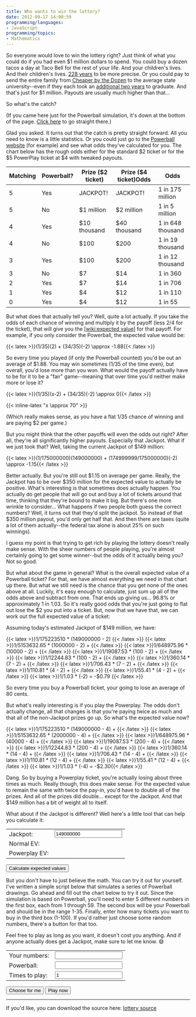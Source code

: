 ```yaml
---
title: Who wants to win the lottery?
date: 2012-09-17 14:00:59
programming/languages:
- JavaScript
programming/topics:
- Mathematics
---
```

So everyone would love to win the lottery right? Just think of what you could do if you had even $1 million dollars to spend. You could buy a dozen tacos a day at Taco Bell for the rest of your life. And your children's lives. And their children's lives. <a href="http://www.wolframalpha.com/input/?i=1+million+dollars+%2F+%2812+dollar+per+day%29+in+years" title="Wolfram Alpha: 1 million tacos">228 years</a> to be more precise. Or you could pay to send the entire family from <a href="http://www.amazon.com/gp/product/B0001EFTH4/ref=as_li_qf_sp_asin_il_tl?ie=UTF8&camp=1789&creative=9325&creativeASIN=B0001EFTH4&linkCode=as2&tag=jverkampcom-20" title="Amazon: Cheaper by the Dozen">Cheaper by the Dozen</a> to the average state university--even if they each took an <a href="http://www.wolframalpha.com/input/?i=%241+million+%2F+%2413%2C600+%2F+12" title="Wolfram Alpha: $1 million in tuition">additional two years</a> to graduate. And that's just for $1 million. Payouts are usually much higher than that...

So what's the catch?

(If you came here just for the Powerball simulation, it's down at the bottom of the page. <a href="http://blog.jverkamp.com/2012/09/17/who-wants-to-win-the-lottery/#lotteryGametime">Click here</a> to go straight there.)

<!--more-->

Glad you asked. It turns out that the catch is pretty straight forward. All you need to know is a little statistics. Or you could just go to the <a href="http://www.powerball.com/powerball/pb_prizes.asp" title="Powerball odds">Powerball website</a> (for example) and see what odds they've calculated for you. The chart below has the rough odds either for the standard $2 ticket or for the $5 PowerPlay ticket at $4 with tweaked payouts.


| Matching | Powerball? | Prize ($2 ticket) | Prize ($4 ticket)Odds |       Odds        |
|----------|------------|-------------------|-----------------------|-------------------|
|    5     |    Yes     |     JACKPOT!      |       JACKPOT!        | 1 in 175 million  |
|    5     |     No     |    $1 million     |      $2 million       |  1 in 5 million   |
|    4     |    Yes     |   $10 thousand    |     $40 thousand      | 1 in 648 thousand |
|    4     |     No     |       $100        |         $200          | 1 in 19 thousand  |
|    3     |    Yes     |       $100        |         $200          | 1 in 12 thousand  |
|    3     |     No     |        $7         |          $14          |     1 in 360      |
|    2     |    Yes     |        $7         |          $14          |     1 in 706      |
|    1     |    Yes     |        $4         |          $12          |     1 in 110      |
|    0     |    Yes     |        $4         |          $12          |      1 in 55      |


But what does that actually tell you? Well, quite a lot actually. If you take the odds of each chance of winning and multiply it by the payoff (less $2/$4 for the ticket), that will give you the [[wiki:expected value]]() for that payoff. For example, if you only consider the Powerball, the expected value would be:

{{< latex >}}(1/35)(2) + (34/35)(-2) \approx -1.88{{< /latex >}}

So every time you played (if only the Powerball counted) you'd be out an average of $1.88. You may win sometimes (1/35 of the time even), but overall, you'd lose more than you won. What would the payoff actually have to be for it to be a "fair" game--meaning that over time you'd neither make more or lose it?

{{< latex >}}(1/35)(x-2) + (34/35)(-2) \approx 0{{< /latex >}}

{{< inline-latex "x \approx 70" >}}

(Which really makes sense, as you have a flat 1/35 chance of winning and are paying $2 per game.)

But you might think that the other payoffs will even the odds out right? After all, they're all significantly higher payouts. Especially that Jackpot. What if we just took that? Well, taking the current Jackpot of $149 million:

{{< latex >}}(1/175000000)(149000000) + (174999999/175000000)(-2) \approx -1.15{{< /latex >}}

Better actually. But you're still out $1.15 on average per game. Really, the Jackpot has to be over $350 million for the expected value to actually be positive. What's interesting is that sometimes does actually happen. You actually do get people that will go out and buy a lot of tickets around that time, thinking that they're bound to make it big. But there's one more wrinkle to consider... What happens if two people both guess the correct numbers? Well, it turns out that they'd split the jackpot. So instead of that $350 million payout, you'd only get half that. And then there are taxes (quite a lot of them actually--the federal tax alone is about 25% on such winnings).

I guess my point is that trying to get rich by playing the lottery doesn't really make sense. With the sheer numbers of people playing, you're almost certainly going to get some winner--but the odds of it actually being you? Not so good.

But what about the game in general? What is the overall expected value of a Powerball ticket? For that, we have almost everything we need in that chart up there. But what we still need is the chance that you get none of the ones above at all. Luckily, it's easy enough to calculate, just sum up all of the odds above and subtract from one. That ends up giving us... 96.8% or approximately 1 in 1.03. So it's really good odds that you're just going to flat out lose the $2 you put into a ticket. But, now that we have that, we can work out the full expected value of a ticket:

Assuming today's estimated Jackpot of $149 million, we have:

{{< latex >}}1/175223510 * (149000000 - 2) {{< /latex >}}
{{< latex >}}1/5153632.65 * (1000000 - 2) +  {{< /latex >}}
{{< latex >}}1/648975.96 * (10000 - 2) + {{< /latex >}}
{{< latex >}}1/19087.53 * (100 - 2) +  {{< /latex >}}
{{< latex >}}1/12244.83 * (100 - 2) +  {{< /latex >}}
{{< latex >}}1/360.14 * (7 - 2) + {{< /latex >}}
{{< latex >}}1/706.43 * (7 - 2) + {{< /latex >}}
{{< latex >}}1/110.81 * (4 - 2) + {{< /latex >}}
{{< latex >}}1/55.41 * (4 - 2) + {{< /latex >}}
{{< latex >}}1/1.03 * (-2) = -\$0.79 {{< /latex >}}

So every time you buy a Powerball ticket, your going to lose an average of 80 cents.

But what's really interesting is if you play the Powerplay. The odds don't actually change, all that changes is that you're paying twice as much and that all of the non-Jackpot prizes go up. So what's the expected value now?

{{< latex >}}1/175223510 * (149000000 - 4) + {{< /latex >}}
{{< latex >}}1/5153632.65 * (2000000 - 4) + {{< /latex >}}
{{< latex >}}1/648975.96 * (40000 - 4) + {{< /latex >}}
{{< latex >}}1/19087.53 * (200 - 4) + {{< /latex >}}
{{< latex >}}1/12244.83 * (200 - 4) + {{< /latex >}}
{{< latex >}}1/360.14 * (14 - 4) + {{< /latex >}}
{{< latex >}}1/706.43 * (14 - 4) + {{< /latex >}}
{{< latex >}}1/110.81 * (12 - 4) + {{< /latex >}}
{{< latex >}}1/55.41 * (12 - 4) + {{< /latex >}}
{{< latex >}}1/1.03 * (-4) = -\$2.30{{< /latex >}}

Dang. So by buying a Powerplay ticket, you're actually losing about three times as much. Really though, this does make sense. For the expected value to remain the same with twice the pay-in, you'd have to double all of the prizes. And all of the prizes did double... except for the Jackpot. And that $149 million has a bit of weight all to itself.


What about if the Jackpot is different? Well here's a little tool that can help you calculate it:

<table class="table table-striped">
<tr><td>Jackpot:</td><td><input id="lotteryExpectedJackpot" type="text" value="149000000" /><span style="color: red;" id="lotteryExpectedJackpotError" /></tr>
<tr><td>Normal EV:</td><td id="lotteryExpectedNormal"></td></tr>
<tr><td>Powerplay EV:</td><td id="lotteryExpectedPower"></td></tr>
</table>

<p><input type="submit" id="lotteryExpectedButton" value="Calculate expected values" /></p>

<script type="text/javascript">// <![CDATA[
jQuery(function($) {
  function roundCents(val) {
    if (val >= 0)
      return "$" + val.toFixed(2);
    else
      return "-$" + Math.abs(val).toFixed(2);
  }

  function lotteryExpected() {
    $("#lotteryExpectedJackpotError").html("");
    $("#lotteryExpectedNormal").html("");
    $("#lotteryExpectedPower").html("");

    var jackpot = parseInt($("#lotteryExpectedJackpot").val().replace("$", ""));

    if (isNaN(jackpot ) || jackpot < 1) {
      $("#lotteryExpectedJackpotError").html("Please enter a valid Jackpot (a positive integer)");
      return;
    }

    if (jackpot < 1000000) {
      $("#lotteryExpectedJackpotError").html("Jackpots under ~$1M have roughly the same expected values");
    }

    $("#lotteryExpectedNormal").html(roundCents(
      1/175223510 * (jackpot - 2)  +  
      1/5153632.65 * (1000000 - 2) +
      1/648975.96 * (10000 - 2) +
      1/19087.53 * (100 - 2) +
      1/12244.83 * (100 - 2) +
      1/360.14 * (7 - 2) +
      1/706.43 * (7 - 2) +
      1/110.81 * (4 - 2) +
      1/55.41 * (4 - 2) +
      1/1.03 * (-2)));
    $("#lotteryExpectedPower").html(roundCents(
      1/175223510 * (jackpot - 4)  +  
      1/5153632.65 * (2000000 - 4) +
      1/648975.96 * (40000 - 4) +
      1/19087.53 * (200 - 4) +
      1/12244.83 * (200 - 4) +
      1/360.14 * (14 - 4) +
      1/706.43 * (14 - 4) +
      1/110.81 * (12 - 4) +
      1/55.41 * (12 - 4) +
      1/1.03 * (-4)));

  }

  $("#lotteryExpectedButton").click(lotteryExpected);
  lotteryExpected();
});
// ]]></script>

But you don't have to just believe the math. You can try it out for yourself. I've written a simple script below that simulates a series of Powerball drawings. Go ahead and fill out the chart below to try it out. Since the simulation is based on Powerball, you'll need to enter 5 different numbers in the first box, each from 1 through 59. The second box will be your Powerball and should be in the range 1-35. Finally, enter how many tickets you want to buy in the third box (1-100). If you'd rather just choose some random numbers, there's a button for that too.

Feel free to play as long as you want, it doesn't cost you anything. And if anyone actually does get a Jackpot, make sure to let me know. :smile:

<a name="lotteryGametime"></a>
<table class="table table-striped">
<tr><td>Your numbers:</td><td><input id="lotteryNumbers" type="text" value="" /><span id="lotteryNumbersWarning" style="color: red;"></span></tr>
<tr><td>Powerball:</td><td><input id="lotteryPowerball" type="text" value="" /><span id="lotteryPowerballWarning" style="color: red;"></span></tr>
<tr><td>Times to play:</td><td><input id="lotteryPlays" type="text" value="1" /><span id="lotteryPlaysWarning" style="color: red;"></span></tr>
</table>

<p>
<input type="submit" id="lotteryRandomButton" value="Choose for me" />
<input type="submit" id="lotteryPlayButton" value="Play now" />
</p>

<hr />

<div id="lotteryResults"></div>

<script type="text/javascript">// <![CDATA[
jQuery(function($) {
  var overallSpent = 0;
  var overallWon = 0;

  function roll(n) {
    return Math.floor(Math.random() * n) + 1;
  }

  function chooseNumbers() {
    var numbers = new Array(0, 0, 0, 0, 0)
    while (numbers[0] == numbers[1] || numbers[0] == numbers[2] || numbers[0] == numbers[3]
           || numbers[0] == numbers[4] || numbers[1] == numbers[2] || numbers[1] == numbers[3]
           || numbers[1] == numbers[4] || numbers[2] == numbers[3] || numbers[2] == numbers[4]
           || numbers[3] == numbers[4]) {
      numbers = new Array(roll(59), roll(59), roll(59), roll(59), roll(59));
    }
    numbers = numbers.sort();
    return new Array(numbers, roll(35));
  }

  function lotteryRandom() {
    var numbers = chooseNumbers();

    $('#lotteryNumbers').val(numbers[0].join(' '));
    $('#lotteryPowerball').val(numbers[1]);
  }

  function score(yours, theirs) {
    var matches = 0;
    for (var i = 0; i < 5; i++) {
      for (var j = 0; j < 5; j++) {
        if (yours[0][j] == theirs[0][i]) {
          matches += 1
          break;
        }
      }
    }

    var powerball = (yours[1] == theirs[1]);

    var result = 0;
    if (matches == 0 && powerball) result = 4;
    else if (matches == 1 && powerball) result = 4;
    else if (matches == 2 && powerball) result = 7;
    else if (matches == 3 && !powerball) result = 7;
    else if (matches == 3 && powerball) result = 100;
    else if (matches == 4 && !powerball) result = 100;
    else if (matches == 4 && powerball) result = 10000;
    else if (matches == 5 && !powerball) result = 1000000;
    else if (matches == 5 && powerball) result = 150000000;

    return new Array(matches, powerball, result);
  }

  function lotteryPlay() {
    $("#lotteryNumbersWarning").html("");
    $("#lotteryPowerballWarning").html("");
    $("#lotteryPlaysWarning").html("");
    var sanity = true;

    var numbers = new Array(
      $("#lotteryNumbers").val().split(" "),
      $("#lotteryPowerball").val()
    );

    if (numbers[0].length == 5) {
      for (var i = 0; i < 5; i++) {
        numbers[0][i] = parseInt(numbers[0][i]);
        if (isNaN(numbers[0][i]) || numbers[0][i] < 1 || numbers[0][i] > 59) {
          $("#lotteryNumbersWarning").html("Numbers must be in the range 1-59");
          sanity = false;
        }
      }
      numbers[0].sort();

      for (var i = 0; i < 5; i++) {
        for (var j = i + 1; j < 5; j++) {
          if (numbers[0][i] == numbers[0][j]) {
            $("#lotteryNumbersWarning").html("Numbers must be unique");
            sanity = false;
          }
        }
      }
    } else {
      $("#lotteryNumbersWarning").html("You must enter five numbers separated by spaces");
      sanity = false;
    }

    numbers[1] = parseInt(numbers[1]);
    if (isNaN(numbers[1]) || numbers[1] < 1 || numbers[1] > 59) {
      $("#lotteryPowerballWarning").html("You must enter a single number in the range 1-35");
      return;
    }

    var plays = parseInt($("#lotteryPlays").val());

    if (isNaN(plays) || plays < 1 || plays > 100) {
      $("#lotteryPlaysWarning").html("You can only play between 1 and 100 games at a time.");
      sanity = false;
    }

    if (!sanity) return;

    var result = '';
    var total = 0;
    for (var i = 0; i < plays; i++) {
      var winners = chooseNumbers();
      var scores = score(numbers, winners);
      total += scores[2];

      result += "<p>Round " + (i+1) + ": " + winners[0].join(" ") +
        " <span style='color: red;'>" + winners[1] + "</span> -- $" + scores[2] + "</p>\n";
    }

    overallSpent += 2 * plays;
    overallWon += total;

    $("#lotteryResults").html(
      "<p>Overall: $" + (overallSpent) + " spent, $" + (overallWon) + " won, $" + (overallWon - overallSpent) + " net gain/loss</p>" +
      "<p>This round: $" + (2 * plays) + " spent, $" + (total) + " won, $" + (-2 * plays + total) + " net gain/loss</p>" +
      "<hr />" + result
    );
  }

  $("#lotteryRandomButton").click(lotteryRandom);
  $("#lotteryPlayButton").click(lotteryPlay);
});
// ]]></script>

If you'd like, you can download the source here: <a href="https://github.com/jpverkamp/small-projects/blob/master/blog/lottery.js" title="lottery source">lottery source</a>
